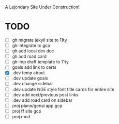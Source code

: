 A Lejondary Site Under Construction!

# **TODO**

- [ ] gh migrate jekyll site to 11ty
- [ ] gh integrate to gcp
- [ ] gh add local dev doc
- [ ] gh add road card
- [ ] gh imp draft template to 11ty
- [ ] goals add link to certs
- [x] .dev temp about
- [ ] .dev update goals
- [ ] .dev change sidebar
- [ ] .dev update NGE style font title cards for entire site
- [ ] .dev add next/previous post links
- [ ] .dev add road card on sidebar
- [ ] proj piano/genai app gcp
- [ ] proj ff site gcp
- [ ] proj mod